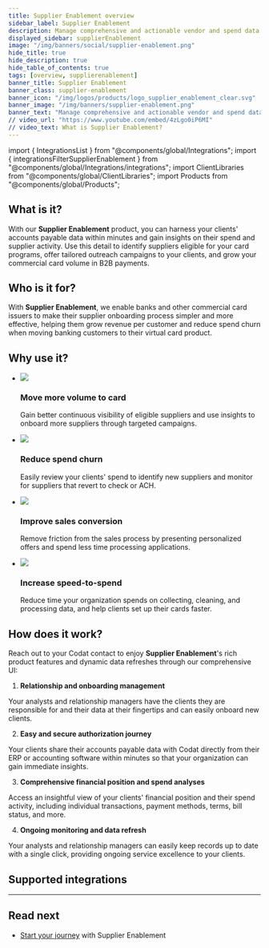 ```yaml
---
title: Supplier Enablement overview
sidebar_label: Supplier Enablement
description: Manage comprehensive and actionable vendor and spend data from your clients to grow commercial card volume in B2B payments
displayed_sidebar: supplierEnablement
image: "/img/banners/social/supplier-enablement.png"
hide_title: true
hide_description: true
hide_table_of_contents: true
tags: [overview, supplierenablement]
banner_title: Supplier Enablement
banner_class: supplier-enablement
banner_icon: "/img/logos/products/logo_supplier_enablement_clear.svg"
banner_image: "/img/banners/supplier-enablement.png"
banner_text: "Manage comprehensive and actionable vendor and spend data from your clients to grow commercial card volume in B2B payments"
// video_url: "https://www.youtube.com/embed/4zLgo0iP6MI"
// video_text: What is Supplier Enablement?
---
```


import { IntegrationsList } from "@components/global/Integrations";
import { integrationsFilterSupplierEnablement } from "@components/global/Integrations/integrations";
import ClientLibraries from "@components/global/ClientLibraries";
import Products from "@components/global/Products";

## What is it?

With our **Supplier Enablement** product, you can harness your clients' accounts payable data within minutes and gain insights on their spend and supplier activity. Use this detail to identify suppliers eligible for your card programs, offer tailored outreach campaigns to your clients, and grow your commercial card volume in B2B payments. 

## Who is it for?

With **Supplier Enablement**, we enable banks and other commercial card issuers to make their supplier onboarding process simpler and more effective, helping them grow revenue per customer and reduce spend churn when moving banking customers to their virtual card product.  

## Why use it?

<ul className="card-container col-2">
  <li className="card">
    <div class="header">
      <img
        src="/img/wp-icons/copy-feature-bullet.svg"
        class="mini-icon"
      />
      <h3>Move more volume to card</h3>
    </div>
    <p>
      Gain better continuous visibility of eligible suppliers and use insights to onboard more suppliers through targeted campaigns.
    </p>
  </li>

  <li className="card">
    <div class="header">
      <img
        src="/img/wp-icons/copy-feature-bullet.svg"
        class="mini-icon"
      />
      <h3>Reduce spend churn</h3>
    </div>
    <p>
      Easily review your clients' spend to identify new suppliers and monitor for suppliers that revert to check or ACH.
    </p>
  </li>

  <li className="card">
    <div class="header">
      <img
        src="/img/wp-icons/copy-feature-bullet.svg"
        class="mini-icon"
      />
      <h3>Improve sales conversion</h3>
    </div>
    <p>
      Remove friction from the sales process by presenting personalized offers and spend less time processing applications.
    </p>
  </li>

  <li className="card">
    <div class="header">
      <img
        src="/img/wp-icons/copy-feature-bullet.svg"
        class="mini-icon"
      />
      <h3>Increase speed-to-spend</h3>
    </div>
    <p>
      Reduce time your organization spends on collecting, cleaning, and processing data, and help clients set up their cards faster.
    </p>
  </li>

</ul>

## How does it work?

Reach out to your Codat contact to enjoy **Supplier Enablement**'s rich product features and dynamic data refreshes through our comprehensive UI:

1. **Relationship and onboarding management**

  Your analysts and relationship managers have the clients they are responsible for and their data at their fingertips and can easily onboard new clients. 

2. **Easy and secure authorization journey**

  Your clients share their accounts payable data with Codat directly from their ERP or accounting software within minutes so that your organization can gain immediate insights. 

3. **Comprehensive financial position and spend analyses**

  Access an insightful view of your clients' financial position and their spend activity, including individual transactions, payment methods, terms, bill status, and more. 
  
4. **Ongoing monitoring and data refresh**

  Your analysts and relationship managers can easily keep records up to date with a single click, providing ongoing service excellence to your clients.

## Supported integrations

<IntegrationsList filter={integrationsFilterSupplierEnablement} />

---

## Read next

* [Start your journey](/supplier-enablement/get-started) with Supplier Enablement
